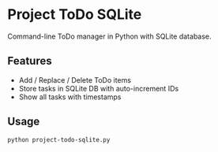 # Project ToDo SQLite

Command-line ToDo manager in Python with SQLite database.

## Features
- Add / Replace / Delete ToDo items
- Store tasks in SQLite DB with auto-increment IDs
- Show all tasks with timestamps

## Usage
```bash
python project-todo-sqlite.py
